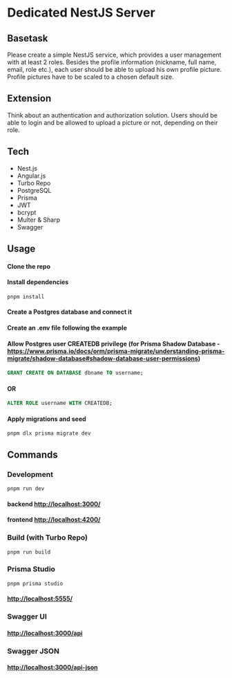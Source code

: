 # Dedicated NestJS Server

## Basetask

Please create a simple NestJS service, which provides a user
management with at least 2 roles. Besides the profile information
(nickname, full name, email, role etc.), each user should be able to
upload his own profile picture. Profile pictures have to be scaled to
a chosen default size.

## Extension

Think about an authentication and authorization solution. Users
should be able to login and be allowed to upload a picture or not,
depending on their role.

## Tech

- Nest.js
- Angular.js
- Turbo Repo
- PostgreSQL
- Prisma
- JWT
- bcrypt
- Multer & Sharp
- Swagger

## Usage

#### Clone the repo

#### Install dependencies

```
pnpm install
```

#### Create a Postgres database and connect it

#### Create an .env file following the example

#### Allow Postgres user CREATEDB privilege (for Prisma Shadow Database - <https://www.prisma.io/docs/orm/prisma-migrate/understanding-prisma-migrate/shadow-database#shadow-database-user-permissions>)

```sql
GRANT CREATE ON DATABASE dbname TO username;
```

#### OR

```sql
ALTER ROLE username WITH CREATEDB;
```

#### Apply migrations and seed

```
pnpm dlx prisma migrate dev
```

## Commands

### Development

```
pnpm run dev
```

#### backend <http://localhost:3000/>

#### frontend <http://localhost:4200/>

### Build (with Turbo Repo)

```
pnpm run build
```

### Prisma Studio

```
pnpm prisma studio
```

#### <http://localhost:5555/>

### Swagger UI

#### <http://localhost:3000/api>

### Swagger JSON

#### <http://localhost:3000/api-json>
